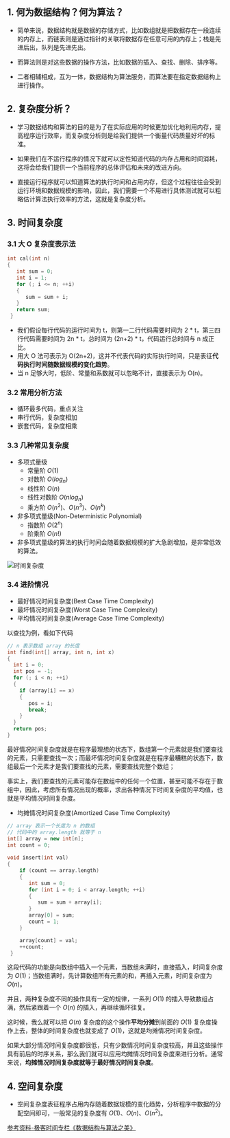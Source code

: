 ## 1. 何为数据结构？何为算法？

- 简单来说，数据结构就是数据的存储方式，比如数组就是把数据存在一段连续的内存上，而链表则是通过指针的关联将数据存在任意可用的内存上；栈是先进后出，队列是先进先出。

- 而算法则是对这些数据的操作方法，比如数据的插入、查找、删除、排序等。

- 二者相辅相成，互为一体，数据结构为算法服务，而算法要在指定数据结构上进行操作。

## 2. 复杂度分析？

- 学习数据结构和算法的目的是为了在实际应用的时候更加优化地利用内存，提高程序运行效率，而复杂度分析则是给我们提供一个衡量代码质量好坏的标准。

- 如果我们在不运行程序的情况下就可以定性知道代码的内存占用和时间消耗，这将会给我们提供一个当前程序的总体评估和未来的改进方向。
- 直接运行程序就可以知道算法的执行时间和占用内存，但这个过程往往会受到运行环境和数据规模的影响，因此，我们需要一个不用进行具体测试就可以粗略估计算法执行效率的方法，这就是复杂度分析。

## 3. 时间复杂度
### 3.1 大 O 复杂度表示法

```c
int cal(int n) 
{
   int sum = 0;
   int i = 1;
   for (; i <= n; ++i) 
   {
      sum = sum + i;
   }
   return sum;
 }
```
- 我们假设每行代码的运行时间为 t，则第一二行代码需要时间为 2 * t，第三四行代码需要时间为 2n * t，总时间为 (2n+2) * t，代码运行总时间与 n 成正比。
- 用大 O 法可表示为 O(2n+2)，这并不代表代码的实际执行时间，只是表征**代码执行时间随数据规模的变化趋势**。
- 当 n 足够大时，低阶、常量和系数就可以忽略不计，直接表示为 O(n)。

### 3.2 常用分析方法

- 循环最多代码，重点关注
- 串行代码，复杂度相加
- 嵌套代码，复杂度相乘

### 3.3 几种常见复杂度
<script type="text/javascript" src="http://cdn.mathjax.org/mathjax/latest/MathJax.js?config=default"></script>

- 多项式量级
   - 常量阶 $O(1)$
   - 对数阶 $O(log_n)$
   - 线性阶 $O(n)$
   - 线性对数阶 $O(nlog_n)$
   - 乘方阶 $O(n^2)、O(n^3)、O(n^k)$
- 非多项式量级(Non-Deterministic Polynomial)
    - 指数阶 $O(2^n)$
    - 阶乘阶 $O(n!)$
- 非多项式量级的算法的执行时间会随着数据规模的扩大急剧增加，是非常低效的算法。

![时间复杂度](https://upload-images.jianshu.io/upload_images/11895466-d0fc116013ff3c62.png?imageMogr2/auto-orient/strip%7CimageView2/2/w/1240)

### 3.4 进阶情况

- 最好情况时间复杂度(Best Case Time Complexity)
- 最坏情况时间复杂度(Worst Case Time Complexity)
- 平均情况时间复杂度(Average Case Time Complexity)

以查找为例，看如下代码
```c
// n 表示数组 array 的长度
int find(int[] array, int n, int x) 
{
  int i = 0;
  int pos = -1;
  for (; i < n; ++i) 
  {
    if (array[i] == x) 
    {
       pos = i;
       break;
    }
  }
  return pos;
}
```
最好情况时间复杂度就是在程序最理想的状态下，数组第一个元素就是我们要查找的元素，只需要查找一次；而最坏情况时间复杂度就是在程序最糟糕的状态下，数组最后一个元素才是我们要查找的元素，需要查找完整个数组；

事实上，我们要查找的元素可能存在数组中的任何一个位置，甚至可能不存在于数组中，因此，考虑所有情况出现的概率，求出各种情况下时间复杂度的平均值，也就是平均情况时间复杂度。

- 均摊情况时间复杂度(Amortized Case Time Complexity)

```c++
// array 表示一个长度为 n 的数组
// 代码中的 array.length 就等于 n
int[] array = new int[n];
int count = 0;
 
void insert(int val) 
{
    if (count == array.length) 
    {
       int sum = 0;
       for (int i = 0; i < array.length; ++i) 
       {
          sum = sum + array[i];
       }
       array[0] = sum;
       count = 1;
    }

    array[count] = val;
    ++count;
 }
```

这段代码的功能是向数组中插入一个元素，当数组未满时，直接插入，时间复杂度为 $O(1)$；当数组满时，先计算数组所有元素的和，再插入元素，时间复杂度为 $O(n)$。

并且，两种复杂度不同的操作具有一定的规律，一系列 $O(1)$ 的插入导致数组占满，然后紧跟着一个 $O(n)$ 的插入，再继续循环往复。

这时候，我么就可以把 $O(n)$ 复杂度的这个操作**平均分摊**到前面的  $O(1)$ 复杂度操作上去，整体的时间复杂度也就变成了 $O(1)$，这就是均摊情况时间复杂度。

如果大部分情况时间复杂度都很低，只有少数情况时间复杂度较高，并且这些操作具有前后的时序关系，那么我们就可以应用均摊情况时间复杂度来进行分析。通常来说，**均摊情况时间复杂度就等于最好情况时间复杂度**。

## 4. 空间复杂度
- 空间复杂度表征程序占用内存随着数据规模的变化趋势，分析程序中数据的分配空间即可，一般常见的复杂度有 $O(1)$、$O(n)$、$O(n^2)$。

[参考资料-极客时间专栏《数据结构与算法之美》](https://time.geekbang.org/column/126)
